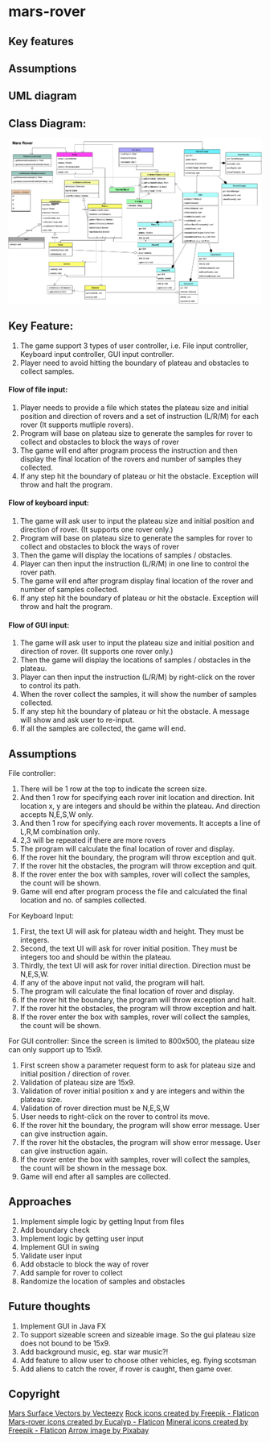 # mars-rover

## Key features

## Assumptions

## UML diagram
## Class Diagram:
![class diagram](mars-rovers.drawio.png)

## Key Feature:
1. The game support 3 types of user controller, i.e.
   File input controller, Keyboard input controller, GUI input controller.
2. Player need to avoid hitting the boundary of plateau and obstacles to collect samples.

#### Flow of file input:
1. Player needs to provide a file which states the plateau size and initial position and direction of rovers and a set of instruction (L/R/M) for each rover (It supports mutliple rovers).
2. Program will base on plateau size to generate the samples for rover to collect and obstacles to block the ways of rover 
3. The game will end after program process the instruction and then display the final location of the rovers and number of samples they collected.
4. If any step hit the boundary of plateau or hit the obstacle. Exception will throw and halt the program.

#### Flow of keyboard input:
1. The game will ask user to input the plateau size and initial position and direction of rover. (It supports one rover only.)
2. Program will base on plateau size to generate the samples for rover to collect and obstacles to block the ways of rover
3. Then the game will display the locations of samples / obstacles.
4. Player can then input the instruction (L/R/M) in one line to control the rover path.
5. The game will end after program display final location of the rover and number of samples collected.
6. If any step hit the boundary of plateau or hit the obstacle. Exception will throw and halt the program.

#### Flow of GUI input:
1. The game will ask user to input the plateau size and initial position and direction of rover. (It supports one rover only.)
2. Then the game will display the locations of samples / obstacles in the plateau.
3. Player can then input the instruction (L/R/M) by right-click on the rover to control its path.
4. When the rover collect the samples, it will show the number of samples collected.
5. If any step hit the boundary of plateau or hit the obstacle. A message will show and ask user to re-input.
6. If all the samples are collected, the game will end.

## Assumptions
File controller:

1. There will be 1 row at the top to indicate the screen size.
2. And then 1 row for specifying each rover init location and direction. 
Init location x, y are integers and should be within the plateau. And direction accepts N,E,S,W only.
3. And then 1 row for specifying each rover movements. It accepts a line of L,R,M combination only.
4. 2,3 will be repeated if there are more rovers
5. The program will calculate the final location of rover and display.
6. If the rover hit the boundary, the program will throw exception and quit.
7. If the rover hit the obstacles, the program will throw exception and quit.
8. If the rover enter the box with samples, rover will collect the samples, the count will be shown.
9. Game will end after program process the file and calculated the final location and no. of samples collected.

For Keyboard Input:
1. First, the text UI will ask for plateau width and height. They must be integers. 
2. Second, the text UI will ask for rover initial position. They must be integers too and should be within the plateau.
3. Thirdly, the text UI will ask for rover initial direction. Direction must be N,E,S,W.
4. If any of the above input not valid, the program will halt. 
5. The program will calculate the final location of rover and display.
6. If the rover hit the boundary, the program will throw exception and halt.
7. If the rover hit the obstacles, the program will throw exception and halt.
8. If the rover enter the box with samples, rover will collect the samples, the count will be shown.

For GUI controller:
Since the screen is limited to 800x500, the plateau size can only support up to 15x9.
1. First screen show a parameter request form to ask for plateau size and initial position / direction of rover.
2. Validation of plateau size are 15x9.  
3. Validation of rover initial position x and y are integers and within the plateau size.
4. Validation of rover direction must be N,E,S,W
5. User needs to right-click on the rover to control its move.
6. If the rover hit the boundary, the program will show error message. User can give instruction again.
7. If the rover hit the obstacles, the program will show error message. User can give instruction again.
8. If the rover enter the box with samples, rover will collect the samples, the count will be shown in the message box.
9. Game will end after all samples are collected.

## Approaches
1. Implement simple logic by getting Input from files
2. Add boundary check
3. Implement logic by getting user input
4. Implement GUI in swing
5. Validate user input
6. Add obstacle to block the way of rover
7. Add sample for rover to collect
8. Randomize the location of samples and obstacles

## Future thoughts
1. Implement GUI in Java FX
2. To support sizeable screen and sizeable image. So the gui plateau size does not bound to be 15x9.
3. Add background music, eg. star war music?!
4. Add feature to allow user to choose other vehicles, eg. flying scotsman
5. Add aliens to catch the rover, if rover is caught, then game over.

## Copyright
<a href="https://www.vecteezy.com/free-vector/mars-surface">Mars Surface Vectors by Vecteezy</a>
<a href="https://www.flaticon.com/free-icons/rock" title="rock icons">Rock icons created by Freepik - Flaticon</a>
<a href="https://www.flaticon.com/free-icons/mars-rover" title="mars-rover icons">Mars-rover icons created by Eucalyp - Flaticon</a>
<a href="https://www.flaticon.com/free-icons/mineral" title="mineral icons">Mineral icons created by Freepik - Flaticon</a>
<a href="https://pixabay.com/vectors/arrow-go-icon-icons-matt-next-1294468/">Arrow image by Pixabay </a>